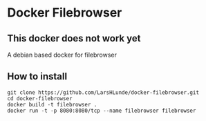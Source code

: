 # Docker Filebrowser
## This docker does not work yet
A debian based docker for filebrowser

## How to install
```
git clone https://github.com/LarsHLunde/docker-filebrowser.git
cd docker-filebrowser
docker build -t filebrowser .
docker run -t -p 8080:8080/tcp --name filebrowser filebrowser
```
